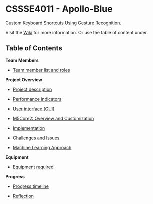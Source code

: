 # CSSSE4011 - Apollo-Blue

Custom Keyboard Shortcuts Using Gesture Recognition.

Visit the [Wiki](https://github.com/tomedwa/Apollo-Blue/wiki) for more information. Or use the table of content under.

## Table of Contents
**Team Members**

- [Team member list and roles](https://github.com/tomedwa/Apollo-Blue/wiki/Team-Member-List-And-Roles)

**Project Overview**

- [Project description](https://github.com/tomedwa/Apollo-Blue/wiki/Project-Description)

- [Performance indicators](https://github.com/tomedwa/Apollo-Blue/wiki/Performance-Indicators)

- [User interface (GUI)](https://github.com/tomedwa/Apollo-Blue/wiki/GUI)

- [M5Core2: Overview and Customization](https://github.com/tomedwa/Apollo-Blue/wiki/M5Core2:-Overview-and-Customization)

- [Implementation](https://github.com/tomedwa/Apollo-Blue/wiki/Implementation)

- [Challenges and Issues](https://github.com/tomedwa/Apollo-Blue/wiki/Challenges-and-Issues)

- [Machine Learning Approach](https://github.com/tomedwa/Apollo-Blue/wiki/Machine-Learning-Approach)

**Equipment**

- [Equipment required](https://github.com/tomedwa/Apollo-Blue/wiki/Equipment-Required)

**Progress**

- [Progress timeline](https://github.com/tomedwa/Apollo-Blue/wiki/Progress-Timeline)

- [Reflection](https://github.com/tomedwa/Apollo-Blue/wiki/Reflection)
